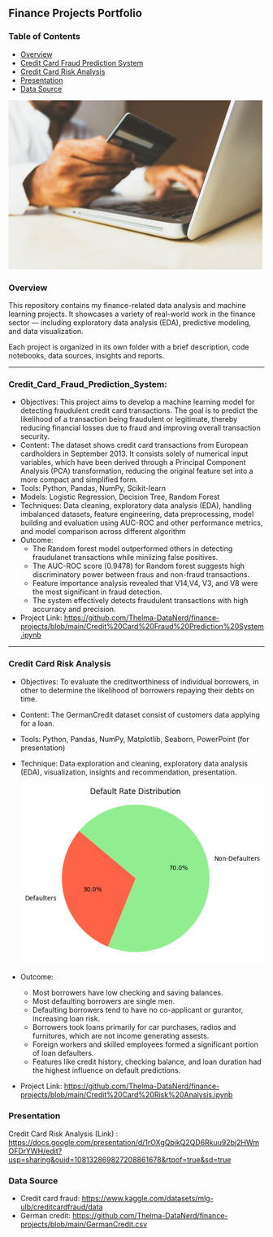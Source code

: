 ## Finance Projects Portfolio

### Table of Contents
- [Overview](#overview)
- [Credit Card Fraud Prediction System](#credit-card-fraud-prediction-system)
- [Credit Card Risk Analysis](#credit-card-risk-analysis)
- [Presentation](#presentation)
- [Data Source](#data-source)



<img src="https://github.com/Thelma-DataNerd/finance-projects/blob/main/credit_card.jpg" width="500"/>

### Overview
This repository contains my finance-related data analysis and machine learning projects.
It showcases a variety of real-world work in the finance sector — including exploratory data analysis (EDA), predictive modeling, and data visualization.

Each project is organized in its own folder with a brief description, code notebooks, data sources, insights and reports.

---

### Credit_Card_Fraud_Prediction_System:
- Objectives: This project aims to develop a machine learning model for detecting fraudulent credit card transactions. The goal is to predict the likelihood of a transaction being fraudulent or legitimate, thereby reducing financial losses due to fraud and improving overall transaction security.
- Content: The dataset shows credit card transactions from European cardholders in September 2013.
It consists solely of numerical input variables, which have been derived through a Principal Component Analysis (PCA) transformation, reducing the original feature set into a more compact and simplified form.
- Tools: Python, Pandas, NumPy, Scikit-learn
- Models: Logistic Regression, Decision Tree, Random Forest
- Techniques: Data cleaning, exploratory data analysis (EDA), handling imbalanced datasets, feature engineering, data preprocessing, model building and evaluation using AUC-ROC and other performance metrics, and model comparison across different algorithm
- Outcome:
  * The Random forest model outperformed others in detecting fraudulanet transactions while miniizing false positives.
  * The AUC-ROC score (0.9478) for Random forest suggests high discriminatory power between fraus and non-fraud transactions.
  * Feature importance analysis revealed that V14,V4, V3, and V8 were the most significant in fraud detection.
  * The system effectively detects fraudulent transactions with high accurracy and precision.
- Project Link: https://github.com/Thelma-DataNerd/finance-projects/blob/main/Credit%20Card%20Fraud%20Prediction%20System.ipynb
 
 ***
 
### Credit Card Risk Analysis
- Objectives: To evaluate the creditworthiness of individual borrowers, in other to determine the likelihood of borrowers repaying their debts on time.
- Content: The GermanCredit dataset consist of customers data applying for a loan.
- Tools: Python, Pandas, NumPy, Matplotlib, Seaborn, PowerPoint (for presentation)
- Technique: Data exploration and cleaning, exploratory data analysis (EDA), visualization, insights and recommendation, presentation.

  <img src="https://github.com/Thelma-DataNerd/finance-projects/blob/main/credit_risk_image.png" width="500"/>
- Outcome:
  * Most borrowers have low checking and saving balances.
  * Most defaulting borrowers are single men.
  * Defaulting borrowers tend to have no co-applicant or gurantor, increasing loan risk.
  * Borrowers took loans primarily for car purchases, radios and furnitures, which are not income generating assests.
  * Foreign workers and skilled employees formed a significant portion of loan defaulters.
  * Features like credit history, checking balance, and loan duration had the highest influence on default predictions.
- Project Link: https://github.com/Thelma-DataNerd/finance-projects/blob/main/Credit%20Card%20Risk%20Analysis.ipynb

### Presentation
Credit Card Risk Analysis (Link) : https://docs.google.com/presentation/d/1rOXgQbikQ2QD6Rkuu92bj2HWmOFDrYWH/edit?usp=sharing&ouid=108132869827208861678&rtpof=true&sd=true

### Data Source
 * Credit card fraud: https://www.kaggle.com/datasets/mlg-ulb/creditcardfraud/data
 * German credit: https://github.com/Thelma-DataNerd/finance-projects/blob/main/GermanCredit.csv
